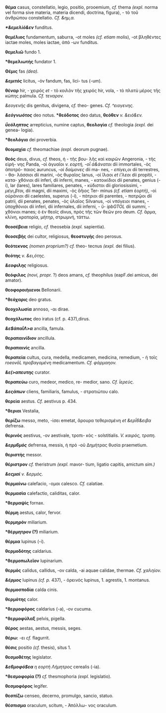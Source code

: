**θέμα** casus, constellatio, legio, positio, prooemium, *cf.* thema
*(expl.* norma vel forma sive materia, materia dicendi, doctrina,
figura), - τὸ τοῦ ἀνθρώπου constellatio. *Cf. &ημ,α.*

***\*&εμελίό&εν*** funditus.

**θεμέλιος** fundamentum, saburra, -ot moles *(cf. etiam* molis), -ot
βληθέντες iactae moles, moles iactae, ἀπὸ -ων funditus.

**θεμελιῶ** fundo 1.

**\*θεμελιωτἡς** fundator 1.

**Θέμις** fas *(dea).*

***&εμιτός*** licitus, -όν fandum, fas, lici- tus (-um).

**θέναρ** hir, - χειρός *et* - τὸ κοιλὸν τῆς χειρός hir, vola, - τὸ
πλατὺ μέρος τῆς κώπης palmula. *Cf. τεναρον.*

*&εογενής* dis genitus, divigena, *cf.* theo- genes. *Cf. \^ειογενης.*

***&εόγνωότος*** deo notus. **\*θεόδοτος** deo datus, **θεόθεν** *v.
&ειό&εν.*

***ΰεόληπτος*** arrepticius, numine captus, **θεολογία** *cf.* theologia
*(expl.* dei genea- logia).

**\*θεολόγια** dei proverbia.

**θεομαχία** *cf.* theomachiae *(expl.* deorum pugnae).

**θεός** deus, divus, *cf.* theos, ἡ - τῆς βου- λῆς καὶ καιρῶν
Angeronia, - τῆς εἰρή- νης Panda, -οὶ ἀγυαῖοι *v. εορτή, -οΐ ά&άνατοι*
dii immortales, -ὸς ἀποτρό- παιος auruncus, *-οὶ δαίμονες* dii ma- nes,
*- επίγει,οι* dii terrestres, - θα- λάσσιοι dii marini, -ὸς θυραῖος
Ianus, -οὶ ἵλαοι *et ί\'λεοι* dii propitii, - κατα- χθόνιοι dii inferi,
dii inferni, manes, - κατοικίδιοι dii penates, genius (-i), lar (lares),
lares familiares, penates, - κύδιστοι dii gloriosissimi, - *μέγι,βτοι,*
dii magni, dii maximi, -ὸς ὅἤιος Ter- minus *(cf. etiam* ἑορτή), -οὶ
οὐράνιοι dii caelestes, superus (-i), - πάτριοι dii parentes, - πατρῷοι
dii patrii, dii penates, penates, -ὸς ὑλαῖος Silvanus, -οὶ *νπόγειοι*
manes, - ὑποχθόνιοι dii inferi, dii infernales, dii inferni, - ὕ-
*ipbGTOL* dii summi, - χθόνιοι manes; ὁ έν θεοῖς divus, πρὸς τῆς τῶν
θεῶν pro deum. *Cf.* ἅρμα, κλίνη, κρατορία, μήτηρ, στρωμνή, τάττω.

**θεοσέβεια** religio, *cf.* theosebia *(expl.* sapientia).

**θεοσεβής** dei cultor, religiosus, **θεοστυγής** deo perosus.

**θεότεκνος** *(nomen proprium?) cf.* theo- tecnus *(expl.* dei filius).

**θεότης** *v. &ει,ότης.*

***&εοφιλης*** religiosus.

**θεόφιλος** *(novi, propr.* ?) deos amans, *cf.* theophilus (eapF.dei
amicus, dei amator).

**θεοφοροιὴιιενοι** Bellonarii.

**\*θεόχαρις** deo gratus.

**θεοχολωσία** annoso, -αι dirae.

**θεοχόλωτος** deo iratus (cf. p. 437),dirus.

***&ε\$άπαΐΛ\>α*** ancilla, famula.

**θεραπαινίδιον** ancillula.

**θεραπαινίς** ancilla.

**θεραπεία** cultus, cura, medella, medi­camen, medicina, remedium, - ἡ
τοῖς *roeovōL προβαγομένη* medicamentum. *Cf. φάρμαηον.*

***&ε(\>απευτης*** curator.

**θεραπεύω** curo, medeor, medico, re- medior, sano. *Cf. ΐερεύς.*

***&εςάπων*** cliens, familiaris, famulus, - στρατιώτου calo.

**θερεία** aestus. *Cf.* aestivus p. 434.

**\*θεριαι** Vestalia,

**θερίζω** messo, meto, -ίσει emetat, ἄρουρα τεθερισμένη *et &ερΐ6&ειβα*
defrensa.

**θερινός** aestivus, -ov aestivale, τροπι- κὸς - solstitialis. *V.
καιρός, τροπη.*

***&ερμ6μός*** defrensa, messis, ἠ πρὸ -οῦ Δημήτρας θυσία praemetium.

**θεριστἡς** messor.

**θέριστρον** *cf.* theristrum *(expl.* mavor- tium, ligatio capitis,
amictum *sim.)*

***&εςμαί** v. &ερμός.*

**θερμαίνω** calefacio, -ομαι calesco. *Cf.* calatiae.

**θερμασία** calefactio, caliditas, calor.

**\*θερμαψίς** fornax.

**θέρμη** aestus, calor, fervor.

**θερμηρόν** miliarium.

**\*θέρμητρον (?)** miliarium.

**θέρμια** lupinus (-i).

**θερμοδότης** caldarius.

**\*θερμοπωλεῖον** lupinarium.

**θερμός** calidus, callidus, -ov calda, -ai aquae calidae, thermae.
*Cf. χαληίον.*

***&έρμος*** lupinus *(cf. p.* 437), - ὀρεινός lupinus, 1. agrestis, 1.
montanus.

**θερμοσποδία** calda cinis.

**θερμότης** calor.

**\*θερμοφόρος** caldarius (-a), -ov cucuma.

**\*θερμοφύλαξ** pelvis, pigella.

**θέρος** aestas, aestus, messis, seges.

**θέρω:** -ει *cf.* flagurrit.

**θέσις** positio *(cf.* thesis), situs 1.

**θεσμοθέτης** legislator.

***&ε6μοφό\$εα** η εορτή Λήμητρος* cerealis (-ia).

**\*θεσμοφορία (?)** *cf.* thesmophoria *(expl.* legislatio).

**θεσμοφόρος** legifer.

**θεσπίζω** censeo, decerno, promulgo, sancio, statuo.

**θέσπισμα** oraculum, scitum, - Ἀπόλλω- νος oraculum.
